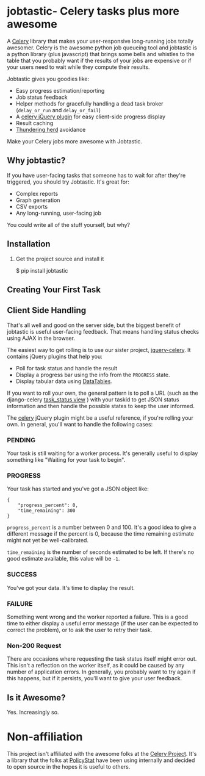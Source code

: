 # jobtastic- Celery tasks plus more awesome

A [Celery](http://celeryproject.org) library
that makes your user-responsive long-running jobs
totally awesomer.
Celery is the awesome python job queueing tool
and jobtastic is a python library (plus javascript)
that brings some bells and whistles to the table
that you probably want if the results of your jobs are expensive
or if your users need to wait while they compute their results.

Jobtastic gives you goodies like:
* Easy progress estimation/reporting
* Job status feedback
* Helper methods for gracefully handling a dead task broker
  (`delay_or_run` and `delay_or_fail`)
* A [celery jQuery plugin](https://github.com/PolicyStat/jquery-celery)
  for easy client-side progress display
* Result caching
* [Thundering herd](http://en.wikipedia.org/wiki/Thundering_herd_problem) avoidance

Make your Celery jobs more awesome with Jobtastic.

## Why jobtastic?

If you have user-facing tasks that someone has to wait for
after they're triggered, you should try Jobtastic.
It's great for:
* Complex reports
* Graph generation
* CSV exports
* Any long-running, user-facing job

You could write all of the stuff yourself, but why?

## Installation

1. Get the project source and install it

    $ pip install jobtastic

## Creating Your First Task

## Client Side Handling

That's all well and good on the server side,
but the biggest benefit of jobtastic is useful user-facing feedback.
That means handling status checks using AJAX in the browser.

The easiest way to get rolling is to use our sister project,
[jquery-celery](https://github.com/PolicyStat/jquery-celery).
It contains jQuery plugins that help you:
* Poll for task status and handle the result
* Display a progress bar using the info from the `PROGRESS` state.
* Display tabular data using [DataTables](http://www.datatables.net/).

If you want to roll your own,
the general pattern is to poll a URL
(such as the django-celery
[task_status view](https://github.com/celery/django-celery/blob/master/djcelery/urls.py#L25) )
with your taskid to get JSON status information
and then handle the possible states to keep the user informed.

The [celery](https://github.com/PolicyStat/jquery-celery/blob/master/src/celery.js)
jQuery plugin might be a useful reference, if you're rolling your own.
In general, you'll want to handle the following cases:

### PENDING

Your task is still waiting for a worker process.
It's generally useful to display something like "Waiting for your task to begin".

### PROGRESS

Your task has started and you've got a JSON object like:

    {
        "progress_percent": 0,
        "time_remaining": 300
    }

`progress_percent` is a number between 0 and 100.
It's a good idea to give a different message if the percent is 0,
because the time remaining estimate might not yet be well-calibrated.

`time_remaining` is the number of seconds estimated to be left.
If there's no good estimate available, this value will be `-1`.

### SUCCESS

You've got your data. It's time to display the result.

### FAILURE

Something went wrong and the worker reported a failure.
This is a good time to either display a useful error message
(if the user can be expected to correct the problem),
or to ask the user to retry their task.

### Non-200 Request

There are occasions where requesting the task status itself might error out.
This isn't a reflection on the worker itself,
as it could be caused by any number of application errors.
In generally, you probably want to try again if this happens,
but if it persists, you'll want to give your user feedback.

## Is it Awesome?

Yes. Increasingly so.

# Non-affiliation

This project isn't affiliated with the awesome folks at the
[Celery Project](http://www.celeryproject.org).
It's a library that the folks at [PolicyStat](http://www.policystat.com)
have been using internally and decided to open source in the hopes it is useful to others.
